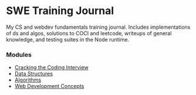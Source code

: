# SWE Training Journal

My CS and webdev fundamentals training journal. Includes implementations of ds and algos, solutions to COCI and leetcode, writeups of general knowledge, and testing suites in the Node runtime.

### Modules

- [Cracking the Coding Interview](coci/)
- [Data Structures](ds/README.md)
- [Algorithms](algos/README.md)
- [Web Development Concepts](webdev/README.md)
